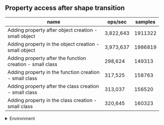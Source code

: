 ## Property access after shape transition

|name|ops/sec|samples|
|-|-|-|
|Adding property after object creation - small object|3,822,643|1911322|
|Adding property in the object creation - small object|3,973,637|1986819|
|Adding property after the function creation - small class|298,624|149313|
|Adding property in the function creation - small class|317,525|158763|
|Adding property after the class creation - small class|313,037|156520|
|Adding property in the class creation - small class|320,645|160323|


<details>
<summary>Environment</summary>

* __Machine:__ linux x64 | 4 vCPUs | 15.2GB Mem
* __Run:__ Mon Jun 24 2024 00:28:16 GMT+0000 (Coordinated Universal Time)
</details>

<!--
{"environment":{"platform":"linux","arch":"x64","cpus":4,"totalMemory":15.245216369628906},"benchmarks":[{"name":"Adding property after object creation - small object","opsSec":3822643.9388366523,"samples":1911322},{"name":"Adding property in the object creation - small object","opsSec":3973637.086062586,"samples":1986819},{"name":"Adding property after the function creation - small class","opsSec":298624.8819484603,"samples":149313},{"name":"Adding property in the function creation - small class","opsSec":317525.9460205917,"samples":158763},{"name":"Adding property after the class creation - small class","opsSec":313037.99405253836,"samples":156520},{"name":"Adding property in the class creation - small class","opsSec":320645.1874848677,"samples":160323}]}-->
